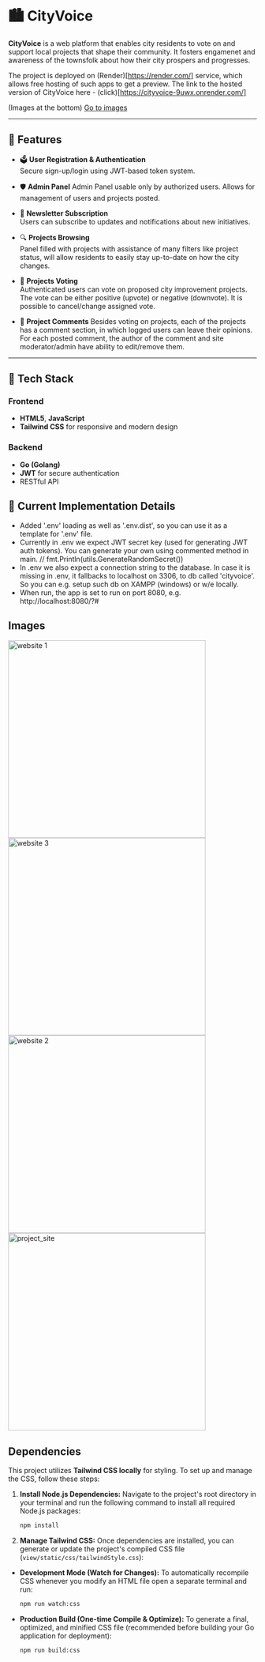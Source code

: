 # 🏙️ CityVoice

**CityVoice** is a web platform that enables city residents to vote on and support local projects that shape their community.
It fosters engamenet and awareness of the townsfolk about how their city prospers and progresses.

The project is deployed on (Render)[https://render.com/] service, which allows free hosting of such apps to get a preview.
The link to the hosted version of CityVoice here - (click)[https://cityvoice-9uwx.onrender.com/]

(Images at the bottom)
[Go to images](#images)

---

## 🌟 Features

- 🗳️ **User Registration & Authentication**  
  Secure sign-up/login using JWT-based token system.

- 🛡️ **Admin Panel**
  Admin Panel usable only by authorized users. Allows for management of users and projects posted.

- 📨 **Newsletter Subscription**  
  Users can subscribe to updates and notifications about new initiatives.

- 🔍 **Projects Browsing**  
  Panel filled with projects with assistance of many filters like project status, will allow
  residents to easily stay up-to-date on how the city changes.

- 📢 **Projects Voting**  
  Authenticated users can vote on proposed city improvement projects.
  The vote can be either positive (upvote) or negative (downvote). It is possible to cancel/change assigned vote.

- 💬 **Project Comments**
  Besides voting on projects, each of the projects has a comment section, in which logged users can leave
  their opinions. For each posted comment, the author of the comment and site moderator/admin have ability to edit/remove them.

---

## 🧰 Tech Stack

### Frontend
- **HTML5**, **JavaScript**
- **Tailwind CSS** for responsive and modern design

### Backend
- **Go (Golang)**
- **JWT** for secure authentication
- RESTful API

## 📝 Current Implementation Details
- Added '.env' loading as well as '.env.dist', so you can use it as a template for '.env' file. 
- Currently in .env we expect JWT secret key (used for generating JWT auth tokens). You can generate your own using commented method in main.
  // fmt.Println(utils.GenerateRandomSecret())
- In .env we also expect a connection string to the database. In case it is missing in .env, it fallbacks to localhost on 3306, to db called 'cityvoice'.
  So you can e.g. setup such db on XAMPP (windows) or w/e locally.
- When run, the app is set to run on port 8080, e.g. http://localhost:8080/?#

## Images
<img src="https://github.com/user-attachments/assets/e0fc4ac1-ef5b-40b2-99d3-44762ffe09ea" width="400" alt="website 1"/>
<img src="https://github.com/user-attachments/assets/3c5c88da-2f61-4e80-a4c9-17414f59999c" width="400" alt="website 3"/>
<img src="https://github.com/user-attachments/assets/7caf0cca-2731-4ec6-8076-dbfdd5591787" width="400" alt="website 2"/>
<img width="400" alt="project_site" src="https://github.com/user-attachments/assets/1ae6e61b-fd4b-4ac5-adfd-1ce8e2ea75fb" />

## Dependencies

This project utilizes **Tailwind CSS locally** for styling. To set up and manage the CSS, follow these steps:

1.  **Install Node.js Dependencies:**
    Navigate to the project's root directory in your terminal and run the following command to install all required Node.js packages:

    ```bash
    npm install
    ```

2.  **Manage Tailwind CSS:**
    Once dependencies are installed, you can generate or update the project's compiled CSS file (`view/static/css/tailwindStyle.css`):

  * **Development Mode (Watch for Changes):**
    To automatically recompile CSS whenever you modify an HTML file open a separate terminal and run:

      ```bash
      npm run watch:css
      ```

  * **Production Build (One-time Compile & Optimize):**
    To generate a final, optimized, and minified CSS file (recommended before building your Go application for deployment):

      ```bash
      npm run build:css
      ```
